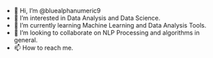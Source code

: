 - 👋 Hi, I’m @bluealphanumeric9
- 👀 I’m interested in Data Analysis and Data Science. 
- 🌱 I’m currently learning Machine Learning and Data Analysis Tools. 
- 💞️ I’m looking to collaborate on NLP Processing and algorithms in general. 
- 📫 How to reach me.

<!---
bluealphanumeric9/bluealphanumeric9 is a ✨ special ✨ repository because its `README.md` (this file) appears on your GitHub profile.
You can click the Preview link to take a look at your changes.
--->
